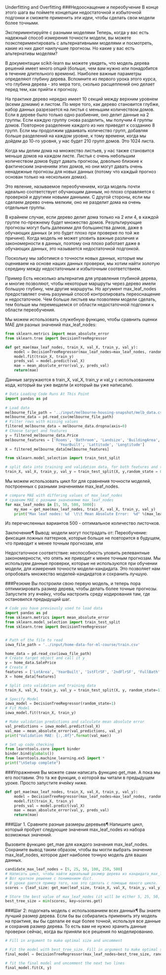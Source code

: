 Underfitting and Overfitting
###Недооснащение и переобучение
 В конце этого шага вы поймете концепции недостаточной и избыточной подгонки и сможете применить эти идеи, чтобы 
 сделать свои модели более точными.

Экспериментируйте с разными моделями
 Теперь, когда у вас есть надежный способ измерения точности модели, вы можете поэкспериментировать с 
альтернативными моделями и посмотреть, какие из них дают наилучшие прогнозы. Но какие у вас есть альтернативы моделям?

 В документации scikit-learn вы можете увидеть, что модель дерева решений имеет много опций (больше, чем вам нужно 
  или понадобится в течение длительного времени). Наиболее важные параметры определяют глубину дерева. Вспомните из 
  первого урока этого курса, что глубина дерева - это мера того, сколько расщеплений оно делает перед тем, как 
 прийти к прогнозу.
 
На практике дерево нередко имеет 10 секций между верхним уровнем (всеми домами) и листом. По мере того, как дерево 
становится глубже, набор данных разрезается на листья с меньшим количеством домов. Если в дереве было только одно 
разбиение, оно делит данные на 2 группы. Если каждую группу снова разделить, мы получим 4 группы домов. Повторное 
разделение каждого из них приведет к созданию 8 групп. Если мы продолжим удваивать количество групп, добавляя 
больше разделений на каждом уровне, к тому времени, когда мы дойдем до 10-го уровня, у нас будет 210 групп домов. 
Это 1024 листа.

Когда мы делим дома на множество листьев, у нас также становится меньше домов на каждом листе. Листья с очень 
небольшим количеством домов будут давать прогнозы, довольно близкие к фактическим значениям этих домов, но они 
могут давать очень ненадежные прогнозы для новых данных (потому что каждый прогноз основан только на нескольких домах).

Это явление, называемое переобучением, когда модель почти идеально соответствует обучающим данным, но плохо 
справляется с проверкой и другими новыми данными. С другой стороны, если мы сделаем дерево очень мелким, оно не 
разделит дома на очень отдельные группы.

В крайнем случае, если дерево делит дома только на 2 или 4, в каждой группе по-прежнему будет множество домов. 
Результирующие прогнозы могут быть далекими для большинства домов, даже в обучающих данных (и это будет плохо при 
проверке по той же причине). Когда модель не может уловить важные различия и закономерности в данных, поэтому она 
плохо работает даже в обучающих данных, это называется недостаточной подгонкой.

Поскольку мы заботимся о точности новых данных, которые мы оцениваем на основе наших данных проверки, мы хотим 
найти золотую середину между недостаточным и избыточным соответствием. 

Пример
Есть несколько альтернатив для управления глубиной дерева, и многие позволяют, чтобы некоторые маршруты через 
дерево имели большую глубину, чем другие маршруты. Но аргумент max_leaf_nodes предоставляет очень разумный способ 
контролировать переоснащение и недостаточное. Чем больше листьев мы позволяем модели сделать, тем больше мы 
перемещаемся от области недостаточной подгонки к области переобучения.

Мы можем использовать служебную функцию, чтобы сравнить оценки MAE для разных значений max_leaf_nodes:

```python
from sklearn.metrics import mean_absolute_error
from sklearn.tree import DecisionTreeRegressor

def get_mae(max_leaf_nodes, train_X, val_X, train_y, val_y):
    model = DecisionTreeRegressor(max_leaf_nodes=max_leaf_nodes, random_state=0)
    model.fit(train_X, train_y)
    preds_val = model.predict(val_X)
    mae = mean_absolute_error(val_y, preds_val)
    return(mae)
```
Данные загружаются в train_X, val_X, train_y и val_y с использованием кода, который вы уже видели (и который вы уже 
написали).
```python
# Data Loading Code Runs At This Point
import pandas as pd
    
# Load data
melbourne_file_path = '../input/melbourne-housing-snapshot/melb_data.csv'
melbourne_data = pd.read_csv(melbourne_file_path) 
# Filter rows with missing values
filtered_melbourne_data = melbourne_data.dropna(axis=0)
# Choose target and features
y = filtered_melbourne_data.Price
melbourne_features = ['Rooms', 'Bathroom', 'Landsize', 'BuildingArea', 
                        'YearBuilt', 'Lattitude', 'Longtitude']
X = filtered_melbourne_data[melbourne_features]

from sklearn.model_selection import train_test_split

# split data into training and validation data, for both features and target
train_X, val_X, train_y, val_y = train_test_split(X, y,random_state = 0)
```
Мы можем использовать цикл for для сравнения точности моделей, построенных с разными значениями max_leaf_nodes. 
```python
# compare MAE with differing values of max_leaf_nodes
# сравним MAE с разными значениями max_leaf_nodes
for max_leaf_nodes in [5, 50, 500, 5000]:
    my_mae = get_mae(max_leaf_nodes, train_X, val_X, train_y, val_y)
    print("Max leaf nodes: %d  \t\t Mean Absolute Error:  %d" %(max_leaf_nodes, my_mae))
```
Из перечисленных вариантов 500 - оптимальное количество листочков.

Заключение¶
Вывод: модели могут пострадать от:
Переобучение: фиксация ложных паттернов, которые больше не повторится в будущем, что приводит к менее точным 
прогнозам, или


Недостаточное соответствие: неспособность уловить релевантные закономерности, что опять же приводит к менее точным 
прогнозам.
Мы  используем данные проверки, которые не используются при обучении модели, для измерения точности модели-кандидата.
Это позволяет нам опробовать множество моделей-кандидатов и сохранить лучшую.

###Резюме
Вы построили свою первую модель, и теперь пора оптимизировать размер дерева, чтобы делать более точные прогнозы. 
Запустите эту ячейку, чтобы настроить среду кодирования там, где остановился предыдущий шаг.
```python
# Code you have previously used to load data
import pandas as pd
from sklearn.metrics import mean_absolute_error
from sklearn.model_selection import train_test_split
from sklearn.tree import DecisionTreeRegressor


# Path of the file to read
iowa_file_path = '../input/home-data-for-ml-course/train.csv'

home_data = pd.read_csv(iowa_file_path)
# Create target object and call it y
y = home_data.SalePrice
# Create X
features = ['LotArea', 'YearBuilt', '1stFlrSF', '2ndFlrSF', 'FullBath', 'BedroomAbvGr', 'TotRmsAbvGrd']
X = home_data[features]

# Split into validation and training data
train_X, val_X, train_y, val_y = train_test_split(X, y, random_state=1)

# Specify Model
iowa_model = DecisionTreeRegressor(random_state=1)
# Fit Model
iowa_model.fit(train_X, train_y)

# Make validation predictions and calculate mean absolute error
val_predictions = iowa_model.predict(val_X)
val_mae = mean_absolute_error(val_predictions, val_y)
print("Validation MAE: {:,.0f}".format(val_mae))

# Set up code checking
from learntools.core import binder
binder.bind(globals())
from learntools.machine_learning.ex5 import *
print("\nSetup complete")
```


###Упражнения
Вы можете сами написать функцию get_mae. А пока мы его поставим. Это та же функция, о которой вы читали в 
предыдущем уроке. Просто запустите ячейку ниже. 
```python
def get_mae(max_leaf_nodes, train_X, val_X, train_y, val_y):
    model = DecisionTreeRegressor(max_leaf_nodes=max_leaf_nodes, random_state=0)
    model.fit(train_X, train_y)
    preds_val = model.predict(val_X)
    mae = mean_absolute_error(val_y, preds_val)
    return(mae)
```
###Шаг 1. Сравните разные размеры деревьев¶
Напишите цикл, который пробует следующие значения max_leaf_nodes из набора возможных значений.

Вызовите функцию get_mae для каждого значения max_leaf_nodes. Сохраните вывод таким образом, чтобы вы могли выбрать 
значение max_leaf_nodes, которое дает наиболее точную модель для ваших данных.
```python
candidate_max_leaf_nodes = [5, 25, 50, 100, 250, 500]
# Написать цикл, чтобы найти идеальный размер дерева из кандидата_max_leaf_nodes
# Вот краткое решение с пониманием dict.
# В уроке дается пример того, как это сделать с помощью явного цикла.
scores = {leaf_size: get_mae(leaf_size, train_X, val_X, train_y, val_y) for leaf_size in candidate_max_leaf_nodes}

# Store the best value of max_leaf_nodes (it will be either 5, 25, 50, 100, 250 or 500)
best_tree_size = min(scores, key=scores.get)
```
###Шаг 2: подогнать модель с использованием всех данных¶
Вы знаете лучший размер дерева. Если бы вы собирались применить эту модель на практике, вы бы сделали ее еще более 
точной, используя все данные и сохранив размер дерева. То есть вам не нужно хранить данные проверки сейчас, когда 
вы приняли все решения по моделированию.
```python
# Fill in argument to make optimal size and uncomment

# Fit the model with best_tree_size. Fill in argument to make optimal size
final_model = DecisionTreeRegressor(max_leaf_nodes=best_tree_size, random_state=1)

# fit the final model and uncomment the next two lines
final_model.fit(X, y)
```


